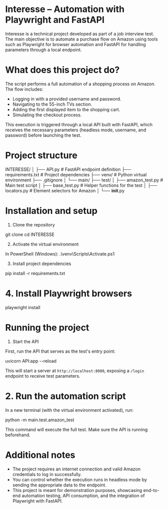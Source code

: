 # Interesse – Automation with Playwright and FastAPI

Interesse is a technical project developed as part of a job interview test. The main objective is to automate a purchase flow on Amazon using tools such as Playwright for browser automation and FastAPI for handling parameters through a local endpoint.

# What does this project do?

The script performs a full automation of a shopping process on Amazon. The flow includes:

- Logging in with a provided username and password.
- Navigating to the 55-inch TVs section.
- Adding the first displayed item to the shopping cart.
- Simulating the checkout process.

This execution is triggered through a local API built with FastAPI, which receives the necessary parameters (headless mode, username, and password) before launching the test.

# Project structure

INTERESSE/
│
├── API.py                 # FastAPI endpoint definition
├── requirements.txt       # Project dependencies
├── venv/                  # Python virtual environment
├── .gitignore
│
└── main/
    ├── test/
    │   ├── amazon_test.py     # Main test script
    │   ├── base_test.py       # Helper functions for the test
    │   ├── locators.py        # Element selectors for Amazon
    │   └── __init__.py

# Installation and setup

1. Clone the repository

git clone <repository-url>
cd INTERESSE

2. Activate the virtual environment

In PowerShell (Windows):
.\venv\Scripts\Activate.ps1

3. Install project dependencies

pip install -r requirements.txt

# 4. Install Playwright browsers

playwright install

# Running the project

1. Start the API

First, run the API that serves as the test's entry point:

uvicorn API:app --reload

This will start a server at `http://localhost:8000`, exposing a `/login` endpoint to receive test parameters.

# 2. Run the automation script

In a new terminal (with the virtual environment activated), run:

python -m main.test.amazon_test

This command will execute the full test. Make sure the API is running beforehand.

# Additional notes

- The project requires an internet connection and valid Amazon credentials to log in successfully.
- You can control whether the execution runs in headless mode by sending the appropriate data to the endpoint.
- This project is meant for demonstration purposes, showcasing end-to-end automation testing, API consumption, and the integration of Playwright with FastAPI.
